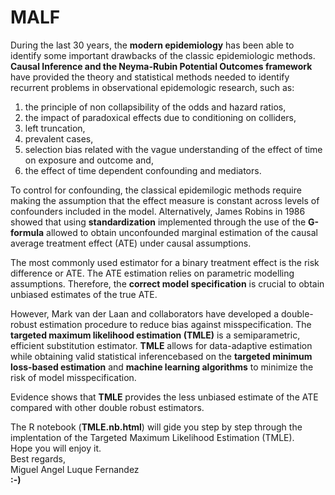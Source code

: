 # MALF
During the last 30 years, the **modern epidemiology** has been able to identify some important drawbacks of the classic epidemiologic methods. **Causal Inference and the Neyma-Rubin Potential Outcomes framework** have provided the theory and statistical methods needed to identify recurrent problems in observational epidemologic research, such as:  

1. the principle of non collapsibility of the odds and hazard ratios, 
2. the impact of paradoxical effects due to conditioning on colliders, 
3. left truncation, 
4. prevalent cases,  
5. selection bias related with the vague understanding of the effect of time on exposure and outcome and,  
6. the effect of time dependent confounding and mediators.     

To control for confounding, the classical epidemilogic methods require making the assumption that the effect measure is constant across levels of confounders included in the model. Alternatively, James Robins in 1986 showed that using **standardization** implemented through the use of the **G-formula** allowed to obtain unconfounded marginal estimation of the causal average treatment effect (ATE) under causal assumptions.    

The most commonly used estimator for a binary treatment effect is the risk difference or ATE. The ATE estimation relies on parametric modelling assumptions. Therefore, the **correct model specification** is crucial to obtain unbiased estimates of the true ATE.  

However, Mark van der Laan and collaborators have developed a double-robust estimation procedure to reduce bias against misspecification. The **targeted maximum likelihood estimation (TMLE)** is a semiparametric, efficient substitution estimator. **TMLE** allows for data-adaptive estimation while obtaining valid statistical inferencebased on the **targeted minimum loss-based estimation** and **machine learning algorithms** to minimize the risk of model misspecification.  

Evidence shows that **TMLE** provides the less unbiased estimate of the ATE compared with other double robust estimators.  

The R notebook (**TMLE.nb.html**) will gide you step by step through the implentation of the Targeted Maximum Likelihood Estimation (TMLE).   
Hope you will enjoy it.    
Best regards,    
Miguel Angel Luque Fernandez  
**:-)**

